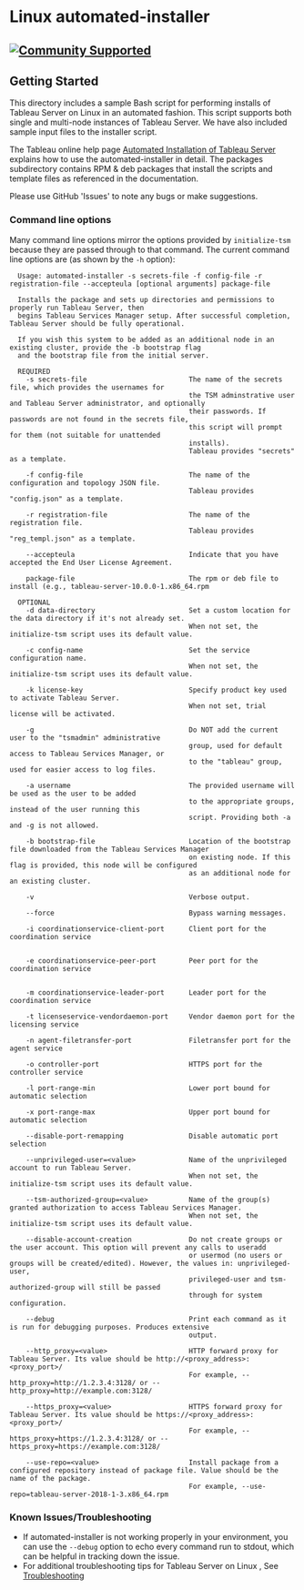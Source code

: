 # Linux automated-installer
[![Community Supported](https://img.shields.io/badge/Support%20Level-Community%20Supported-457387.svg)](https://www.tableau.com/support-levels-it-and-developer-tools)
----

Getting Started
---------------
This directory includes a sample Bash script for performing installs of Tableau Server on Linux in an automated fashion. This script supports both single and multi-node instances of Tableau Server. We have also included sample input files to the installer script.

The Tableau online help page [Automated Installation of Tableau Server](https://onlinehelp.tableau.com/current/server-linux/en-us/automated_install_linux.htm) explains how to use the automated-installer in detail. The packages subdirectory contains RPM & deb packages that install the scripts and template files as referenced in the documentation.

Please use GitHub 'Issues' to note any bugs or make suggestions.  

### Command line options

Many command line options mirror the options provided by `initialize-tsm` because they are passed through to that command. The current command line options are (as shown by the `-h` option):

```
  Usage: automated-installer -s secrets-file -f config-file -r registration-file --accepteula [optional arguments] package-file

  Installs the package and sets up directories and permissions to properly run Tableau Server, then
  begins Tableau Services Manager setup. After successful completion, Tableau Server should be fully operational.

  If you wish this system to be added as an additional node in an existing cluster, provide the -b bootstrap flag
  and the bootstrap file from the initial server.

  REQUIRED
    -s secrets-file                         The name of the secrets file, which provides the usernames for
                                            the TSM adminstrative user and Tableau Server administrator, and optionally
                                            their passwords. If passwords are not found in the secrets file,
                                            this script will prompt for them (not suitable for unattended
                                            installs).
                                            Tableau provides "secrets" as a template.

    -f config-file                          The name of the configuration and topology JSON file.
                                            Tableau provides "config.json" as a template.

    -r registration-file                    The name of the registration file.
                                            Tableau provides "reg_templ.json" as a template.

    --accepteula                            Indicate that you have accepted the End User License Agreement.

    package-file                            The rpm or deb file to install (e.g., tableau-server-10.0.0-1.x86_64.rpm

  OPTIONAL
    -d data-directory                       Set a custom location for the data directory if it's not already set.
                                            When not set, the initialize-tsm script uses its default value.

    -c config-name                          Set the service configuration name.
                                            When not set, the initialize-tsm script uses its default value.

    -k license-key                          Specify product key used to activate Tableau Server.
                                            When not set, trial license will be activated.

    -g                                      Do NOT add the current user to the "tsmadmin" administrative
                                            group, used for default access to Tableau Services Manager, or
                                            to the "tableau" group, used for easier access to log files.

    -a username                             The provided username will be used as the user to be added
                                            to the appropriate groups, instead of the user running this
                                            script. Providing both -a and -g is not allowed.

    -b bootstrap-file                       Location of the bootstrap file downloaded from the Tableau Services Manager
                                            on existing node. If this flag is provided, this node will be configured
                                            as an additional node for an existing cluster.

    -v                                      Verbose output.

    --force                                 Bypass warning messages.

    -i coordinationservice-client-port      Client port for the coordination service


    -e coordinationservice-peer-port        Peer port for the coordination service


    -m coordinationservice-leader-port      Leader port for the coordination service

    -t licenseservice-vendordaemon-port     Vendor daemon port for the licensing service

    -n agent-filetransfer-port              Filetransfer port for the agent service

    -o controller-port                      HTTPS port for the controller service

    -l port-range-min                       Lower port bound for automatic selection

    -x port-range-max                       Upper port bound for automatic selection

    --disable-port-remapping                Disable automatic port selection

    --unprivileged-user=<value>             Name of the unprivileged account to run Tableau Server.
                                            When not set, the initialize-tsm script uses its default value.

    --tsm-authorized-group=<value>          Name of the group(s) granted authorization to access Tableau Services Manager.
                                            When not set, the initialize-tsm script uses its default value.

    --disable-account-creation              Do not create groups or the user account. This option will prevent any calls to useradd
                                            or usermod (no users or groups will be created/edited). However, the values in: unprivileged-user,
                                            privileged-user and tsm-authorized-group will still be passed
                                            through for system configuration.

    --debug                                 Print each command as it is run for debugging purposes. Produces extensive
                                            output.

    --http_proxy=<value>                    HTTP forward proxy for Tableau Server. Its value should be http://<proxy_address>:<proxy_port>/
                                            For example, --http_proxy=http://1.2.3.4:3128/ or --http_proxy=http://example.com:3128/

    --https_proxy=<value>                   HTTPS forward proxy for Tableau Server. Its value should be https://<proxy_address>:<proxy_port>/
                                            For example, --https_proxy=https://1.2.3.4:3128/ or --https_proxy=https://example.com:3128/

    --use-repo=<value>                      Install package from a configured repository instead of package file. Value should be the name of the package.
                                            For example, --use-repo=tableau-server-2018-1-3.x86_64.rpm
```

### Known Issues/Troubleshooting

* If automated-installer is not working properly in your environment, you can use the `--debug` option to echo every command run to stdout, which can be helpful in tracking down the issue.
* For additional troubleshooting tips for Tableau Server on Linux , See [Troubleshooting](https://onlinehelp.tableau.com/current/server-linux/en-us/trouble.htm)
